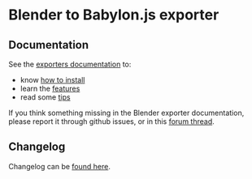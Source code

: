# Blender to Babylon.js exporter

## Documentation
See the [exporters documentation](http://doc.babylonjs.com/exporters) to:

- know [how to install](http://doc.babylonjs.com/resources/blender#installation) 
- learn the [features](http://doc.babylonjs.com/resources/blender#features)
- read some [tips](http://doc.babylonjs.com/resources/blender_tips)

If you think something missing in the Blender exporter documentation, please report it through github issues, or in this [forum thread](http://www.html5gamedevs.com/topic/36596-blender-exporter-doc-needs-feedback/).

## Changelog

Changelog can be [found here](https://github.com/BabylonJS/BlenderExporter/blob/master/changelog.md).
